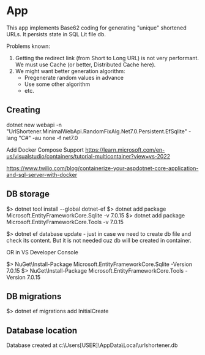 # App

This app implements Base62 coding for generating "unique" shortened URLs.
It persists state in SQL Lit file db.

Problems known:
1. Getting the redirect link (from Short to Long URL) is not very performant. We must use Cache (or better, Distributed Cache here).
2. We might want better generation algorithm:
	- Pregenerate random values in advance
	- Use some other algorithm
	- etc.

## Creating

dotnet new webapi -n "UrlShortener.MinimalWebApi.RandomFixAlg.Net7.0.Persistent.EfSqlite" -lang "C#" -au none -f net7.0

Add Docker Compose Support https://learn.microsoft.com/en-us/visualstudio/containers/tutorial-multicontainer?view=vs-2022

https://www.twilio.com/blog/containerize-your-aspdotnet-core-application-and-sql-server-with-docker

## DB storage

$> dotnet tool install --global dotnet-ef
$> dotnet add package Microsoft.EntityFrameworkCore.Sqlite -v 7.0.15
$> dotnet add package Microsoft.EntityFrameworkCore.Tools -v 7.0.15

$> dotnet ef database update   - just in case we need to create db file and check its content. But it is not needed cuz db will be created in container.

OR in VS Developer Console

$> NuGet\Install-Package Microsoft.EntityFrameworkCore.Sqlite -Version 7.0.15
$> NuGet\Install-Package Microsoft.EntityFrameworkCore.Tools -Version 7.0.15

## DB migrations

$> dotnet ef migrations add InitialCreate

## Database location

Database created at c:\Users\[USER]\AppData\Local\urlshortener.db

